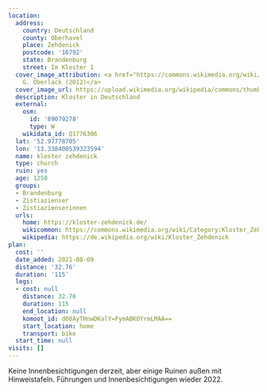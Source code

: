 ```yaml
---
location:
  address:
    country: Deutschland
    county: Oberhavel
    place: Zehdenick
    postcode: '16792'
    state: Brandenburg
    street: Im Kloster 1
  cover_image_attribution: <a href="https://commons.wikimedia.org/wiki/File:Kloster_Zehdenick_Kreuzgang.JPG">Hans
    G. Oberlack (2012)</a>
  cover_image_url: https://upload.wikimedia.org/wikipedia/commons/thumb/2/20/Kloster_Zehdenick_Kreuzgang.JPG/600px-a.jpg
  description: Kloster in Deutschland
  external:
    osm:
      id: '89079278'
      type: W
    wikidata_id: Q1776306
  lat: '52.97778705'
  lon: '13.338400539323594'
  name: kloster zehdenick
  type: church
  ruin: yes
  age: 1250
  groups:
  - Brandenburg
  - Zistiazienser
  - Zistiazienserinnen
  urls:
    home: https://kloster-zehdenick.de/
    wikicommon: https://commons.wikimedia.org/wiki/Category:Kloster_Zehdenick
    wikipedia: https://de.wikipedia.org/wiki/Kloster_Zehdenick
plan:
  cost: ''
  date_added: 2021-08-09
  distance: '32.76'
  duration: '115'
  legs:
  - cost: null
    distance: 32.76
    duration: 115
    end_location: null
    komoot_id: d08AyTHnwDKalY=FymABKOYrmLMAA==
    start_location: home
    transport: bike
  start_time: null
visits: []
---
```


Keine Innenbesichtigungen derzeit, aber einige Ruinen außen mit Hinweistafeln. Führungen und Innenbesichtigungen wieder
2022.
